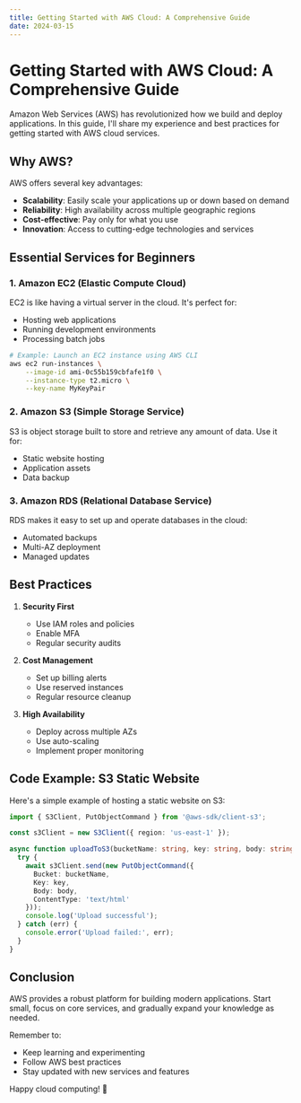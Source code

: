 ```yaml
---
title: Getting Started with AWS Cloud: A Comprehensive Guide
date: 2024-03-15
---
```


# Getting Started with AWS Cloud: A Comprehensive Guide

Amazon Web Services (AWS) has revolutionized how we build and deploy applications. In this guide, I'll share my experience and best practices for getting started with AWS cloud services.

## Why AWS?

AWS offers several key advantages:

- **Scalability**: Easily scale your applications up or down based on demand
- **Reliability**: High availability across multiple geographic regions
- **Cost-effective**: Pay only for what you use
- **Innovation**: Access to cutting-edge technologies and services

## Essential Services for Beginners

### 1. Amazon EC2 (Elastic Compute Cloud)
EC2 is like having a virtual server in the cloud. It's perfect for:
- Hosting web applications
- Running development environments
- Processing batch jobs

```bash
# Example: Launch an EC2 instance using AWS CLI
aws ec2 run-instances \
    --image-id ami-0c55b159cbfafe1f0 \
    --instance-type t2.micro \
    --key-name MyKeyPair
```

### 2. Amazon S3 (Simple Storage Service)
S3 is object storage built to store and retrieve any amount of data. Use it for:
- Static website hosting
- Application assets
- Data backup

### 3. Amazon RDS (Relational Database Service)
RDS makes it easy to set up and operate databases in the cloud:
- Automated backups
- Multi-AZ deployment
- Managed updates

## Best Practices

1. **Security First**
   - Use IAM roles and policies
   - Enable MFA
   - Regular security audits

2. **Cost Management**
   - Set up billing alerts
   - Use reserved instances
   - Regular resource cleanup

3. **High Availability**
   - Deploy across multiple AZs
   - Use auto-scaling
   - Implement proper monitoring

## Code Example: S3 Static Website

Here's a simple example of hosting a static website on S3:

```typescript
import { S3Client, PutObjectCommand } from '@aws-sdk/client-s3';

const s3Client = new S3Client({ region: 'us-east-1' });

async function uploadToS3(bucketName: string, key: string, body: string) {
  try {
    await s3Client.send(new PutObjectCommand({
      Bucket: bucketName,
      Key: key,
      Body: body,
      ContentType: 'text/html'
    }));
    console.log('Upload successful');
  } catch (err) {
    console.error('Upload failed:', err);
  }
}
```

## Conclusion

AWS provides a robust platform for building modern applications. Start small, focus on core services, and gradually expand your knowledge as needed.

Remember to:
- Keep learning and experimenting
- Follow AWS best practices
- Stay updated with new services and features

Happy cloud computing! 🚀
